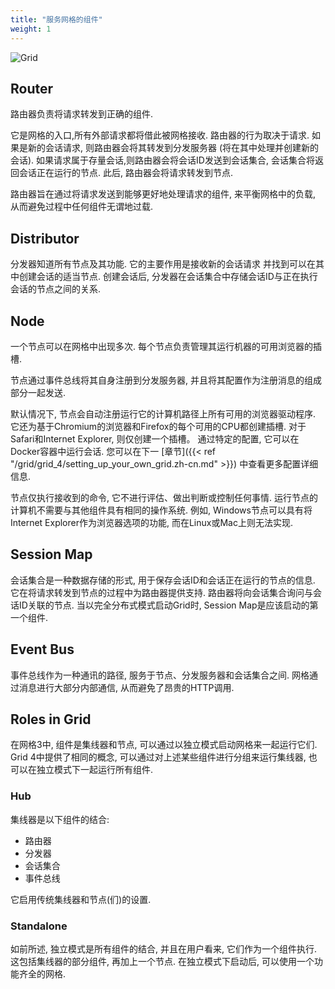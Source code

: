 ```yaml
---
title: "服务网格的组件"
weight: 1
---
```



![Grid](/images/grid_4.png)

## Router

路由器负责将请求转发到正确的组件.

它是网格的入口,所有外部请求都将借此被网格接收.
路由器的行为取决于请求.
如果是新的会话请求,
则路由器会将其转发到分发服务器 (将在其中处理并创建新的会话). 
如果请求属于存量会话,则路由器会将会话ID发送到会话集合,
会话集合将返回会话正在运行的节点.
此后, 路由器会将请求转发到节点.

路由器旨在通过将请求发送到能够更好地处理请求的组件,
来平衡网格中的负载,
从而避免过程中任何组件无谓地过载.

## Distributor

分发器知道所有节点及其功能. 
它的主要作用是接收新的会话请求
并找到可以在其中创建会话的适当节点. 
创建会话后, 分发器在会话集合中存储会话ID与正在执行会话的节点之间的关系. 

## Node

一个节点可以在网格中出现多次.
每个节点负责管理其运行机器的可用浏览器的插槽.

节点通过事件总线将其自身注册到分发服务器,
并且将其配置作为注册消息的组成部分一起发送.

默认情况下, 
节点会自动注册运行它的计算机路径上所有可用的浏览器驱动程序.
它还为基于Chromium的浏览器和Firefox的每个可用的CPU都创建插槽.
对于Safari和Internet Explorer,
则仅创建一个插槽。
通过特定的配置, 
它可以在Docker容器中运行会话.
您可以在下一 [章节]({{< ref "/grid/grid_4/setting_up_your_own_grid.zh-cn.md" >}}) 
中查看更多配置详细信息. 

节点仅执行接收到的命令, 
它不进行评估、做出判断或控制任何事情.
运行节点的计算机不需要与其他组件具有相同的操作系统.
例如, Windows节点可以具有将Internet Explorer作为浏览器选项的功能,
而在Linux或Mac上则无法实现.

## Session Map

会话集合是一种数据存储的形式,
用于保存会话ID和会话正在运行的节点的信息.
它在将请求转发到节点的过程中为路由器提供支持.
路由器将向会话集合询问与会话ID关联的节点.
当以完全分布式模式启动Grid时,
Session Map是应该启动的第一个组件.

## Event Bus

事件总线作为一种通讯的路径,
服务于节点、分发服务器和会话集合之间.
网格通过消息进行大部分内部通信,
从而避免了昂贵的HTTP调用.

## Roles in Grid

在网格3中, 组件是集线器和节点, 
可以通过以独立模式启动网格来一起运行它们.
Grid 4中提供了相同的概念, 
可以通过对上述某些组件进行分组来运行集线器, 
也可以在独立模式下一起运行所有组件.

### Hub

集线器是以下组件的结合:

* 路由器
* 分发器
* 会话集合
* 事件总线

它启用传统集线器和节点(们)的设置.

### Standalone

如前所述, 独立模式是所有组件的结合, 
并且在用户看来, 它们作为一个组件执行.
这包括集线器的部分组件, 
再加上一个节点.
在独立模式下启动后, 
可以使用一个功能齐全的网格.
